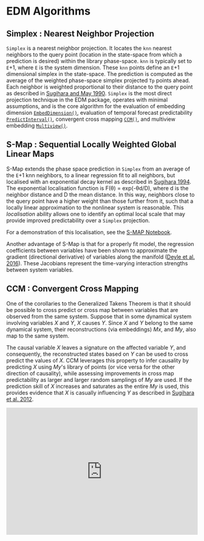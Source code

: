 # EDM Algorithms 

## Simplex : Nearest Neighbor Projection

`Simplex` is a nearest neighbor projection. It locates the `knn` 
nearest neighbors to the query point (location in the state-space from
which a prediction is desired) within the library phase-space. `knn` is
typically set to `E`+1, where `E` is the system dimension.  These `knn`
points define an `E`+1 dimensional simplex in the state-space.  The
prediction is computed as the average of the weighted phase-space simplex
projected `Tp` points ahead.  Each neighbor is weighted
proportional to their distance to the query point as described in
[Sugihara and May 1990](https://www.nature.com/articles/344734a0).
`Simplex` is the most direct projection technique in the
EDM package, operates with minimal assumptions, and is the core algorithm
for the evaluation of embedding dimension
[`EmbedDimension()`](../edm_functions/#embeddimension), evaluation of
temporal forecast predictability
[`PredictInterval()`](../edm_functions/#predictinterval), 
convergent cross mapping [`CCM()`](../edm_functions/#ccm),
and multiview embedding [`Multiview()`](../edm_functions/#multiview).


## S-Map : Sequential Locally Weighted Global Linear Maps

S-Map extends the phase space prediction in `Simplex` from an
average of the `E`+1 knn neighbors, to a linear regression fit to all
neighbors, but localised with an exponential decay kernel as described
in [Sugihara 1994](https://royalsocietypublishing.org/doi/abs/10.1098/rsta.1994.0106). The exponential localisation function is F(θ) = exp(-θd/D), where d
is the neighbor distance and D the mean distance.
In this way, neighbors close to the query point have a higher weight
than those further from it, such that a locally linear approximation to
the nonlinear system is reasonable. This _localisation_ ability allows
one to identify an optimal local scale that may provide improved
predictability over a `Simplex` projection. 

For a demonstration of this localisation, see the
[S-MAP Notebook](./SMap_Demo.ipynb).

Another advantage of S-Map is that for a properly fit model, the regression
coefficients between variables have been shown to approximate
the gradient (directional derivative) of variables along the manifold
([Deyle et al. 2016](https://royalsocietypublishing.org/doi/full/10.1098/rspb.2015.2258)). These Jacobians represent the time-varying interaction strengths
between system variables. 

## CCM : Convergent Cross Mapping

One of the corollaries to the Generalized Takens Theorem is that it
should be possible to cross predict or cross map between variables that
are observed from the same system. Suppose that in some dynamical system
involving variables _X_ and _Y_, _X_ causes _Y_. 
Since _X_ and _Y_ belong to the same dynamical system, their reconstructions
(via embeddings) _Mx_, and _My_, also map to the same system.

The causal variable _X_ leaves a signature on the affected variable _Y_,
and consequently, the reconstructed states based on _Y_ can be used to
cross predict the values of _X_. CCM leverages this property to infer
causality by predicting _X_ using _My_'s library of points (or vice versa
for the other direction of causality), while assessing improvements in
cross map predictability as larger and larger random samplings of _My_
are used. If the prediction skill of _X_ increases and saturates as the
entire _My_ is used, this provides evidence that _X_ is casually
influencing _Y_ as described in
[Sugihara et al. 2012](https://science.sciencemag.org/content/338/6106/496).

<iframe width="100%" height="335" src="https://www.youtube.com/embed/NrFdIz-D2yM" 
frameborder="0" allow="autoplay; gyroscope; picture-in-picture" allowfullscreen></iframe>  
